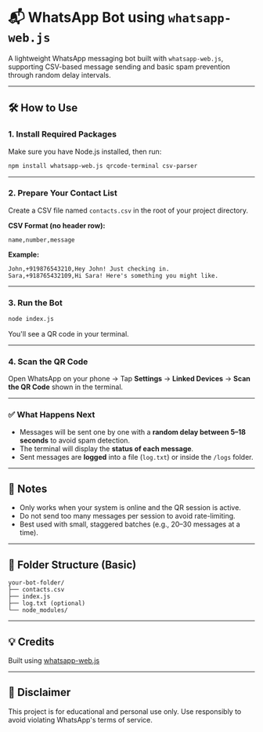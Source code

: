 
# 📬 WhatsApp Bot using `whatsapp-web.js`

A lightweight WhatsApp messaging bot built with `whatsapp-web.js`, supporting CSV-based message sending and basic spam prevention through random delay intervals.

---

## 🛠 How to Use

### 1. Install Required Packages

Make sure you have Node.js installed, then run:

```bash
npm install whatsapp-web.js qrcode-terminal csv-parser
```

---

### 2. Prepare Your Contact List

Create a CSV file named `contacts.csv` in the root of your project directory.

**CSV Format (no header row):**

```
name,number,message
```

**Example:**

```
John,+919876543210,Hey John! Just checking in.
Sara,+918765432109,Hi Sara! Here's something you might like.
```

---

### 3. Run the Bot

```bash
node index.js
```

You'll see a QR code in your terminal.

---

### 4. Scan the QR Code

Open WhatsApp on your phone → Tap **Settings** → **Linked Devices** → **Scan the QR Code** shown in the terminal.

---

### ✅ What Happens Next

- Messages will be sent one by one with a **random delay between 5–18 seconds** to avoid spam detection.
- The terminal will display the **status of each message**.
- Sent messages are **logged** into a file (`log.txt`) or inside the `/logs` folder.

---

## 📌 Notes

- Only works when your system is online and the QR session is active.
- Do not send too many messages per session to avoid rate-limiting.
- Best used with small, staggered batches (e.g., 20–30 messages at a time).

---

## 📂 Folder Structure (Basic)

```
your-bot-folder/
├── contacts.csv
├── index.js
├── log.txt (optional)
└── node_modules/
```

---

## 💡 Credits

Built using [whatsapp-web.js](https://github.com/pedroslopez/whatsapp-web.js)

---

## 🔐 Disclaimer

This project is for educational and personal use only. Use responsibly to avoid violating WhatsApp's terms of service.
